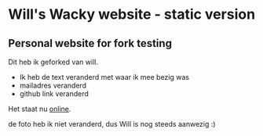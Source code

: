 # Will's Wacky website - static version
## Personal website for fork testing

Dit heb ik geforked van will.

* Ik heb de text veranderd met waar ik mee bezig was
* mailadres veranderd
* github link veranderd

Het staat nu [online](https://justindriessen.github.io/will-wacky-website/).

de foto heb ik niet veranderd, dus Will is nog steeds aanwezig :)
